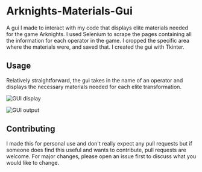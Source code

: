 # Arknights-Materials-Gui
A gui I made to interact with my code that displays elite materials needed for the game Arknights. I used Selenium to scrape the pages containing all the information for each operator in the game. I cropped the specific area where the materials were, and saved that.
I created the gui with Tkinter.
## Usage
Relatively straightforward, the gui takes in the name of an operator and displays the necessary materials needed for each elite transformation. 

![GUI display](https://github.com/Mcheung7272/Arknights-Materials-Gui/blob/master/display.png?raw=true "Gui Display")

![GUI output](https://github.com/Mcheung7272/Arknights-Materials-Gui/blob/master/outputDisplay.png?raw=true "Gui Output")

## Contributing
I made this for personal use and don't really expect any pull requests but if someone does find this useful and wants to contribute, pull requests are welcome. For major changes, please open an issue first to discuss what you would like to change.
